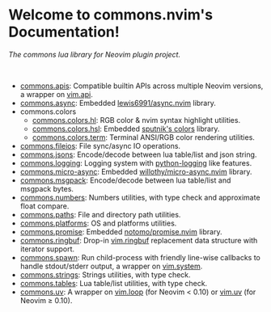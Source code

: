 <!-- markdownlint-disable MD001 MD013 MD034 MD033 MD051 MD026 -->

# Welcome to commons.nvim's Documentation!

<p align="left"><i>
The commons lua library for Neovim plugin project.
</i></p>
</br>

- [commons.apis](/commons_apis.md): Compatible builtin APIs across multiple Neovim versions, a wrapper on [vim.api](https://neovim.io/doc/user/api.html).
- [commons.async](/commons_async.md): Embedded [lewis6991/async.nvim](https://github.com/lewis6991/async.nvim) library.
- commons.colors
  - [commons.colors.hl](/commons_colors_hl.md): RGB color & nvim syntax highlight utilities.
  - [commons.colors.hsl](/commons_colors_hsl.md): Embedded [sputnik's colors](http://sputnik.freewisdom.org/lib/colors/) library.
  - [commons.colors.term](/commons_colors_term.md): Terminal ANSI/RGB color rendering utilities.
- [commons.fileios](/commons_fileios.md): File sync/async IO operations.
- [commons.jsons](/commons_jsons.md): Encode/decode between lua table/list and json string.
- [commons.logging](/commons_logging.md): Logging system with [python-logging](https://docs.python.org/3/library/logging.html) like features.
- [commons.micro-async](/commons_micro_async.md): Embedded [willothy/micro-async.nvim](https://github.com/willothy/micro-async.nvim) library.
- [commons.msgpack](/commons_msgpack.md): Encode/decode between lua table/list and msgpack bytes.
- [commons.numbers](/commons_numbers.md): Numbers utilities, with type check and approximate float compare.
- [commons.paths](/commons_paths.md): File and directory path utilities.
- [commons.platforms](/commons_platforms.md): OS and platforms utilities.
- [commons.promise](/commons_promise.md): Embedded [notomo/promise.nvim](https://github.com/notomo/promise.nvim) library.
- [commons.ringbuf](/commons_ringbuf.md): Drop-in [vim.ringbuf](<https://neovim.io/doc/user/lua.html#vim.ringbuf()>) replacement data structure with iterator support.
- [commons.spawn](/commons_spawn.md): Run child-process with friendly line-wise callbacks to handle stdout/stderr output, a wrapper on [vim.system](<https://neovim.io/doc/user/lua.html#vim.system()>).
- [commons.strings](/commons_strings.md): Strings utilities, with type check.
- [commons.tables](/commons_tables.md): Lua table/list utilities, with type check.
- [commons.uv](/commons_uv.md): A wrapper on [vim.loop](https://github.com/neovim/neovim/blob/36552adb39edff2d909743f16c1f061bc74b5c4e/runtime/doc/deprecated.txt?plain=1#L166) (for Neovim &lt; 0.10) or [vim.uv](https://neovim.io/doc/user/lua.html#vim.uv) (for Neovim &ge; 0.10).
